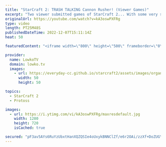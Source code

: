 ```yaml
---
title: "StarCraft 2: TRASH TALKING Cannon Rusher! (Viewer Games)"
excerpt: "Two viewer submitted games of StarCraft 2... With some very special tactics! If you have a great game of SC2 that you would like me to cast, you can send over your best game to replays@lowko.tv.   Supportlowko my work on Patreon: https://www.patreon.com/lowkotv Become a YouTube member: https://lowko.tv/join"
originalUrl: https://youtube.com/watch?v=kA3oswPXFRg
type: video
length: PT25M48S
publishedDateTime: 2022-12-07T15:11:14Z
heat: 50

featuredContent: "<iframe width=\"800\" height=\"500\" frameborder=\"0\" src=\"https://www.youtube.com/embed/kA3oswPXFRg\" allow=\"accelerometer; autoplay; encrypted-media; gyroscope; picture-in-picture\" allowfullscreen></iframe>"

provider:
  name: LowkoTV
  domain: lowko.tv
  images:
    - url: https://everyday-cc.github.io/starcraft2/assets/images/organizations/lowko.tv-50x50.jpg
      width: 50
      height: 50

topics:
  - StarCraft 2
  - Protoss

images:
  - url: https://i.ytimg.com/vi/kA3oswPXFRg/maxresdefault.jpg
    width: 1280
    height: 720
    isCached: true

secured: "pF3av5AYs6RuYzUbxtHanXQZQSIe4oUxykBNNClZf/e6r2OAi/zzXf+DoZUGYRIUBsTKMFcU2tQNRfvM+BxvaxnkUj/AguUFAUNBicpk99/4Y59t3GDTbcdyz1aIK7XARpxXAoJCx9VSp4/BPf/BP9b9OnHofK2vouRtd0PtB6y8nm+QOeMsbzClR9FQ1IKXJawfZWuOn9ZSK6L+choKGlsCHNI4sH9TYMO/KsRkvn5mcbQthlEvVgxWlWOxhndKj7SyREvTtLwWiD04KuR2qo1GvQqYn5ru+Xut2pjU/ZQ9FzBS4WDWbt3PSTlcTW6GO6WsS12A4uga7qNhxtZ0r2Nhiin4saEZDDo3vdFgLL8vb/ssx0ALP7lowIYGjNqUxmgwwCtm76lqyfoSZfZA+9Rm3EAo8h86ibsRlQkxCaA=;ojiKYM2SGbTEpy88DqNZqQ=="
---
```


